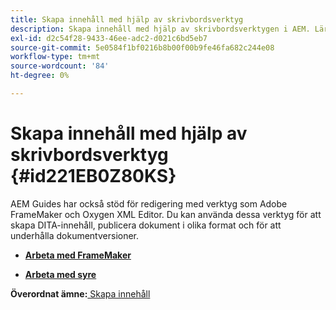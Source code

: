 ```yaml
---
title: Skapa innehåll med hjälp av skrivbordsverktyg
description: Skapa innehåll med hjälp av skrivbordsverktygen i AEM. Lär dig hur du arbetar med Adobe FrameMaker och Oxygen XML Editor för att skapa och publicera DITA-innehåll.
exl-id: d2c54f28-9433-46ee-adc2-d021c6bd5eb7
source-git-commit: 5e0584f1bf0216b8b00f00b9fe46fa682c244e08
workflow-type: tm+mt
source-wordcount: '84'
ht-degree: 0%

---
```


# Skapa innehåll med hjälp av skrivbordsverktyg {#id221EB0Z80KS}

AEM Guides har också stöd för redigering med verktyg som Adobe FrameMaker och Oxygen XML Editor. Du kan använda dessa verktyg för att skapa DITA-innehåll, publicera dokument i olika format och för att underhålla dokumentversioner.

- **[Arbeta med FrameMaker](author-desktop-framemaker.md)**

- **[Arbeta med syre](author-desktop-oxygen.md)**


**Överordnat ämne:**[ Skapa innehåll](authoring-content.md)
